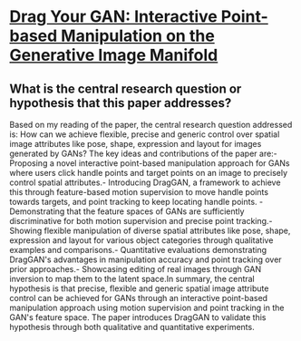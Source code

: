 # [Drag Your GAN: Interactive Point-based Manipulation on the Generative   Image Manifold](https://arxiv.org/abs/2305.10973)

## What is the central research question or hypothesis that this paper addresses?

Based on my reading of the paper, the central research question addressed is: How can we achieve flexible, precise and generic control over spatial image attributes like pose, shape, expression and layout for images generated by GANs? The key ideas and contributions of the paper are:- Proposing a novel interactive point-based manipulation approach for GANs where users click handle points and target points on an image to precisely control spatial attributes.- Introducing DragGAN, a framework to achieve this through feature-based motion supervision to move handle points towards targets, and point tracking to keep locating handle points. - Demonstrating that the feature spaces of GANs are sufficiently discriminative for both motion supervision and precise point tracking.- Showing flexible manipulation of diverse spatial attributes like pose, shape, expression and layout for various object categories through qualitative examples and comparisons.- Quantitative evaluations demonstrating DragGAN's advantages in manipulation accuracy and point tracking over prior approaches.- Showcasing editing of real images through GAN inversion to map them to the latent space.In summary, the central hypothesis is that precise, flexible and generic spatial image attribute control can be achieved for GANs through an interactive point-based manipulation approach using motion supervision and point tracking in the GAN's feature space. The paper introduces DragGAN to validate this hypothesis through both qualitative and quantitative experiments.

